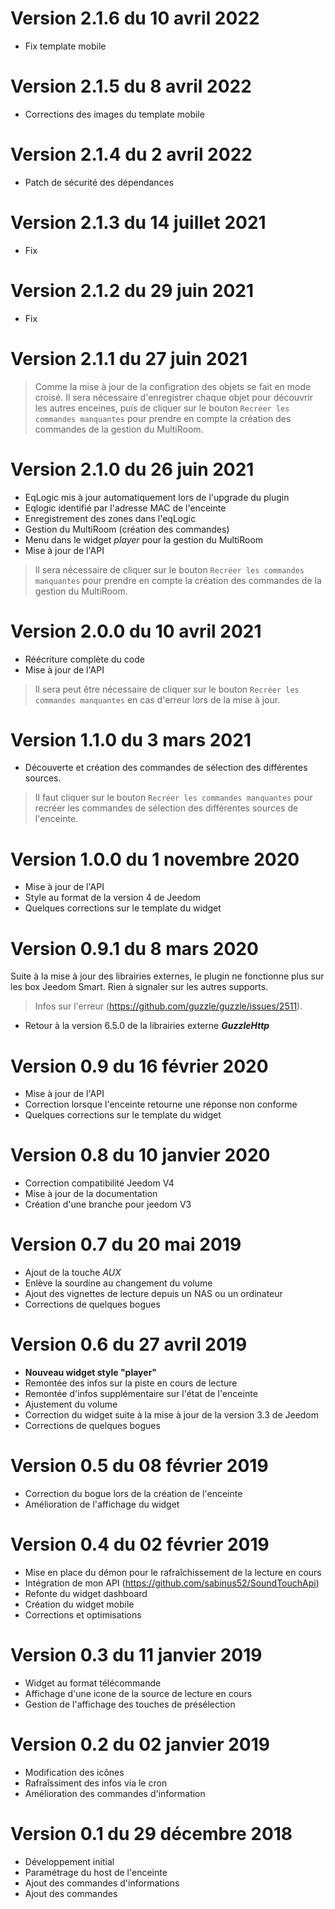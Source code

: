 # Version 2.1.6 du 10 avril 2022

- Fix template mobile

# Version 2.1.5 du 8 avril 2022

- Corrections des images du template mobile

# Version 2.1.4 du 2 avril 2022

- Patch de sécurité des dépendances

# Version 2.1.3 du 14 juillet 2021

- Fix

# Version 2.1.2 du 29 juin 2021

- Fix

# Version 2.1.1 du 27 juin 2021

> Comme la mise à jour de la configration des objets se fait en mode croisé. Il sera nécessaire d'enregistrer chaque objet pour découvrir les autres enceines, puis de cliquer sur le bouton `Recréer les commandes manquantes` pour prendre en compte la création des commandes de la gestion du MultiRoom.


# Version 2.1.0 du 26 juin 2021

- EqLogic mis à jour automatiquement lors de l'upgrade du plugin
- Eqlogic identifié par l'adresse MAC de l'enceinte
- Enregistrement des zones dans l'eqLogic
- Gestion du MultiRoom (création des commandes)
- Menu dans le widget *player* pour la gestion du MultiRoom
- Mise à jour de l'API
> Il sera nécessaire de cliquer sur le bouton `Recréer les commandes manquantes` pour prendre en compte la création des commandes de la gestion du MultiRoom.


# Version 2.0.0 du 10 avril 2021

- Réécriture complète du code
- Mise à jour de l'API
> Il sera peut être nécessaire de cliquer sur le bouton `Recréer les commandes manquantes` en cas d'erreur lors de la mise à jour.


# Version 1.1.0 du 3 mars 2021

- Découverte et création des commandes de sélection des différentes sources.
> Il faut cliquer sur le bouton `Recréer les commandes manquantes` pour recréer les commandes de sélection des différentes sources de l'enceinte.


# Version 1.0.0 du 1 novembre 2020

- Mise à jour de l'API
- Style au format de la version 4 de Jeedom
- Quelques corrections sur le template du widget


# Version 0.9.1 du 8 mars 2020

Suite à la mise à jour des librairies externes, le plugin ne fonctionne plus sur les box Jeedom Smart. Rien à signaler sur les autres supports.
> Infos sur l'erreur (https://github.com/guzzle/guzzle/issues/2511).

- Retour à la version 6.5.0 de la librairies externe ***GuzzleHttp***


# Version 0.9 du 16 février 2020

- Mise à jour de l'API
- Correction lorsque l'enceinte retourne une réponse non conforme
- Quelques corrections sur le template du widget


# Version 0.8 du 10 janvier 2020

- Correction compatibilité Jeedom V4
- Mise à jour de la documentation
- Création d'une branche pour jeedom V3


# Version 0.7 du 20 mai 2019

- Ajout de la touche *AUX*
- Enlève la sourdine au changement du volume
- Ajout des vignettes de lecture depuis un NAS ou un ordinateur
- Corrections de quelques bogues


# Version 0.6 du 27 avril 2019

- **Nouveau widget style "player"**
- Remontée des infos sur la piste en cours de lecture
- Remontée d'infos supplémentaire sur l'état de l'enceinte
- Ajustement du volume
- Correction du widget suite à la mise à jour de la version 3.3 de Jeedom
- Corrections de quelques bogues


# Version 0.5 du 08 février 2019

- Correction du bogue lors de la création de l'enceinte
- Amélioration de l'affichage du widget


# Version 0.4 du 02 février 2019

- Mise en place du démon pour le rafraîchissement de la lecture en cours
- Intégration de mon API (https://github.com/sabinus52/SoundTouchApi)
- Refonte du widget dashboard
- Création du widget mobile
- Corrections et optimisations


# Version 0.3 du 11 janvier 2019

- Widget au format télécommande
- Affichage d'une icone de la source de lecture en cours
- Gestion de l'affichage des touches de présélection


# Version 0.2 du 02 janvier 2019

- Modification des icônes
- Rafraîssiment des infos via le cron
- Amélioration des commandes d'information


# Version 0.1 du 29 décembre 2018

- Développement initial
- Paramétrage du host de l'enceinte
- Ajout des commandes d'informations
- Ajout des commandes
